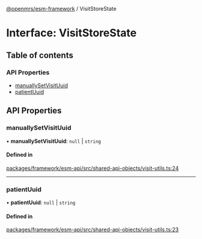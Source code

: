 [@openmrs/esm-framework](../API.md) / VisitStoreState

# Interface: VisitStoreState

## Table of contents

### API Properties

- [manuallySetVisitUuid](VisitStoreState.md#manuallysetvisituuid)
- [patientUuid](VisitStoreState.md#patientuuid)

## API Properties

### manuallySetVisitUuid

• **manuallySetVisitUuid**: ``null`` \| `string`

#### Defined in

[packages/framework/esm-api/src/shared-api-objects/visit-utils.ts:24](https://github.com/jona42-ui/openmrs-esm-core/blob/main/packages/framework/esm-api/src/shared-api-objects/visit-utils.ts#L24)

___

### patientUuid

• **patientUuid**: ``null`` \| `string`

#### Defined in

[packages/framework/esm-api/src/shared-api-objects/visit-utils.ts:23](https://github.com/jona42-ui/openmrs-esm-core/blob/main/packages/framework/esm-api/src/shared-api-objects/visit-utils.ts#L23)
